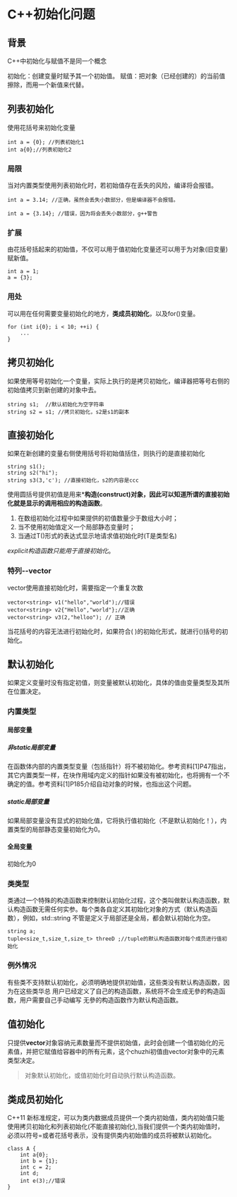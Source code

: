 # C++初始化问题

## 背景
C++中初始化与赋值不是同一个概念

初始化：创建变量时赋予其一个初始值。
赋值：把对象（已经创建的）的当前值擦除，而用一个新值来代替。

## 列表初始化
使用花括号来初始化变量

```
int a = {0}; //列表初始化1
int a{0};//列表初始化2
```

### 局限
当对内置类型使用列表初始化时，若初始值存在丢失的风险，编译将会报错。

```
int a = 3.14; //正确，虽然会丢失小数部分，但是编译器不会报错。

int a = {3.14}; //错误，因为将会丢失小数部分，g++警告
```

### 扩展
由花括号括起来的初始值，不仅可以用于值初始化变量还可以用于为对象(旧变量)赋新值。

```
int a = 1;
a = {3};
```

### 用处
可以用在任何需要变量初始化的地方，**类成员初始化**，以及for()变量。
```
for (int i{0}; i < 10; ++i) {
    ...
}
```
## 拷贝初始化

如果使用等号初始化一个变量，实际上执行的是拷贝初始化，编译器把等号右侧的初始值拷贝到新创建的对象中去。

```
string s1;  //默认初始化为空字符串
string s2 = s1; //拷贝初始化，s2是s1的副本
```

## 直接初始化

如果在新创建的变量右侧使用括号将初始值括住，则执行的是直接初始化

```
string s1();
string s2("hi");
string s3(3,'c'); //直接初始化，s2的内容是ccc
```
使用圆括号提供初值是用来***构造(construct)**对象，因此可以知道所谓的直接初始化就是显示的调用相应的**构造函数**。

1. 在数组初始化过程中如果提供的初值数量少于数组大小时；
2. 当不使用初始值定义一个局部静态变量时；
3. 当通过T()形式的表达式显示地请求值初始化时(T是类型名)

*explicit构造函数只能用于直接初始化*。

### 特列--vector

vector使用直接初始化时，需要指定一个重复次数
```
vector<string> v1("hello","world");//错误
vector<string> v2{"Hello","world"};//正确
vector<string> v3(2,"helloo"); // 正确
```
当花括号的内容无法进行初始化时，如果符合( )的初始化形式，就进行()括号的初始化。

## 默认初始化
如果定义变量时没有指定初值，则变量被默认初始化，具体的值由变量类型及其所在位置决定。

### 内置类型

#### 局部变量

##### 非static局部变量
在函数体内部的内置类型变量（包括指针）将不被初始化。参考资料[1]P47指出，其它内置类型一样，在块作用域内定义的指针如果没有被初始化，也将拥有一个不确定的值。参考资料[1]P185介绍自动对象的时候，也指出这个问题。
##### static局部变量
如果局部变量没有显式的初始化值，它将执行值初始化（不是默认初始化！），内置类型的局部静态变量初始化为0。

#### 全局变量
初始化为0

### 类类型
类通过一个特殊的构造函数来控制默认初始化过程，这个类叫做默认构造函数，默认构造函数无需任何实参。每个类各自定义其初始化对象的方式（默认构造函数），例如，std::string 不管是定义于局部还是全局，都会默认初始化为空。
```
string a;
tuple<size_t,size_t,size_t> threeD ;//tuple的默认构造函数对每个成员进行值初始化
```
### 例外情况

有些类不支持默认初始化，必须明确地提供初始值，这些类没有默认构造函数，因为在这些类华总
用户已经定义了自己的构造函数，系统将不会生成无參的构造函数，用户需要自己手动编写
无參的构造函数作为默认构造函数。

## 值初始化
只提供**vector**对象容纳元素数量而不提供初始值，此时会创建一个值初始化的元素值，并把它赋值给容器中的所有元素，这个chuzhi初值由vector对象中的元素类型决定。

>对象默认初始化，或值初始化时自动执行默认构造函数。

## 类成员初始化
C++11 新标准规定，可以为类内数据成员提供一个类内初始值，类内初始值只能使用拷贝初始化和列表初始化(不能直接初始化),当我们提供一个类内初始值时，必须以符号=或者花括号表示，没有提供类内初始值的成员将被默认初始化。
```
class A {
    int a{0};
    int b = {1};
    int c = 2;
    int d;
    int e(3);//错误
}

````